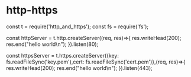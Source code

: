 # http-https

const t = require('http_and_https');
const fs = require('fs');


const httpServer = t.http.createServer((req, res)=>{
    res.writeHead(200);
    res.end("hello world\n");
}).listen(80);

const httpsServer = t.https.createServer({key: fs.readFileSync('key.pem'),cert: fs.readFileSync('cert.pem')},(req, res)=>{
    res.writeHead(200);
    res.end("hello world\n");
}).listen(443);